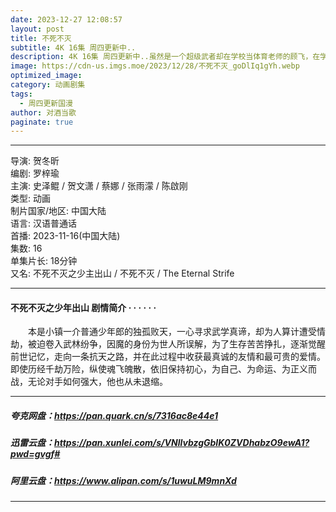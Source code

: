 ```yaml
---
date: 2023-12-27 12:08:57
layout: post
title: 不死不灭
subtitle: 4K 16集 周四更新中..
description: 4K 16集 周四更新中..虽然是一个超级武者却在学校当体育老师的顾飞，在学生的推荐下玩起了网游，但却错误地选到了法师这个职业，最后成为一个近战暴力法师，踏上一条新的游戏之路...
image: https://cdn-us.imgs.moe/2023/12/28/不死不灭_goDlIq1gYh.webp
optimized_image: 
category: 动画剧集
tags:
  - 周四更新国漫
author: 对酒当歌
paginate: true
---
```


---

导演: 贺冬昕  
编剧: 罗梓瑜  
主演: 史泽鲲 / 贺文潇 / 蔡娜 / 张雨濛 / 陈啟刚  
类型: 动画  
制片国家/地区: 中国大陆  
语言: 汉语普通话  
首播: 2023-11-16(中国大陆)  
集数: 16  
单集片长: 18分钟  
又名: 不死不灭之少主出山 / 不死不灭 / The Eternal Strife

---

#### 不死不灭之少年出山 剧情简介 · · · · · ·

　　本是小镇一介普通少年郎的独孤败天，一心寻求武学真谛，却为人算计遭受情劫，被迫卷入武林纷争，因魔的身份为世人所误解，为了生存苦苦挣扎，逐渐觉醒前世记忆，走向一条抗天之路，并在此过程中收获最真诚的友情和最可贵的爱情。即使历经千劫万险，纵使魂飞魄散，依旧保持初心，为自己、为命运、为正义而战，无论对手如何强大，他也从未退缩。

---

##### 夸克网盘：<https://pan.quark.cn/s/7316ac8e44e1>

##### 迅雷云盘：<https://pan.xunlei.com/s/VNllvbzgGbIK0ZVDhabzO9ewA1?pwd=gvgf#>

##### 阿里云盘：<https://www.alipan.com/s/1uwuLM9mnXd>

---
